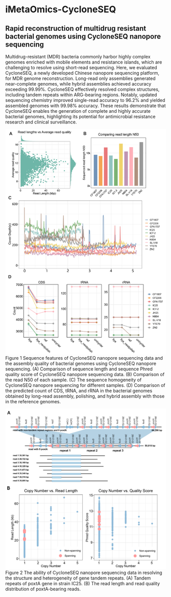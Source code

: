# iMetaOmics-CycloneSEQ

## Rapid reconstruction of multidrug resistant bacterial genomes using CycloneSEQ nanopore sequencing
Multidrug-resistant (MDR) bacteria commonly harbor highly complex genomes enriched with mobile elements and resistance islands, which are challenging to resolve using short-read sequencing. Here, we evaluated CycloneSEQ, a newly developed Chinese nanopore sequencing platform, for MDR genome reconstruction. Long-read only assemblies generated near-complete genomes, while hybrid assemblies achieved accuracy exceeding 99.99%. CycloneSEQ effectively resolved complex structures, including tandem repeats within ARG-bearing regions. Notably, updated sequencing chemistry improved single-read accuracy to 96.2% and yielded assembled genomes with 99.98% accuracy. These results demonstrate that CycloneSEQ enables the generation of complete and highly accurate bacterial genomes, highlighting its potential for antimicrobial resistance research and clinical surveillance.

![image](https://github.com/P-kai/iMetaOmics-CycloneSEQ/blob/main/Figures/Figure%201.jpg)
Figure 1 Sequence features of CycloneSEQ nanopore sequencing data and the assembly quality of bacterial genomes using CycloneSEQ nanopore sequencing. (A) Comparison of sequence length and sequence Phred quality score of CycloneSEQ nanopore sequencing data. (B) Comparison of the read N50 of each sample. (C) The sequence homogeneity of CycloneSEQ nanopore sequencing for different samples. (D) Comparison of the predicted count of CDS, tRNA, and rRNA in the bacterial genomes obtained by long-read assembly, polishing, and hybrid assembly with those in the reference genomes.

![image](https://github.com/P-kai/iMetaOmics-CycloneSEQ/blob/main/Figures/Figure%202.jpg)
Figure 2 The ability of CycloneSEQ nanopore sequencing data in resolving the structure and heterogeneity of gene tandem repeats. (A) Tandem repeats of poxtA gene in strain IC25. (B) The read length and read quality distribution of poxtA-bearing reads.

